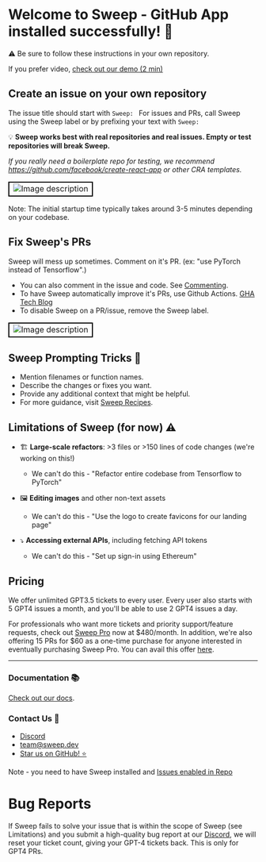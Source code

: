 # Welcome to Sweep - GitHub App installed successfully! 🎉

⚠️ Be sure to follow these instructions in your own repository.

If you prefer video, [check out our demo (2 min)](https://www.youtube.com/watch?v=fr5V5EWVcyM&lc=UgxM_ZzFiFYfjo1ADU54AaABAg)

## Create an issue on your own repository
The issue title should start with `Sweep: ` For issues and PRs, call Sweep using the Sweep label or by prefixing your text with `Sweep: `

💡 **Sweep works best with real repositories and real issues. Empty or test repositories will break Sweep.**

*If you really need a boilerplate repo for testing, we recommend https://github.com/facebook/create-react-app or other CRA templates.*


<table>
  <tr>
    <td style="border: 2px solid black;">
      <img src="https://github.com/sweepai/sweep/assets/44910023/68b345eb-0ae5-455e-a1a3-c388b1f032f6" alt="Image description">
    </td>
  </tr>
</table>

Note: The initial startup time typically takes around 3-5 minutes depending on your codebase.

## Fix Sweep's PRs

Sweep will mess up sometimes. Comment on it's PR. (ex: "use PyTorch instead of Tensorflow".)
- You can also comment in the issue and code. See [Commenting](https://docs.sweep.dev/commenting).
- To have Sweep automatically improve it's PRs, use Github Actions. [GHA Tech Blog](https://docs.sweep.dev/blogs/giving-dev-tools)
- To disable Sweep on a PR/issue, remove the Sweep label.


<table>
  <tr>
    <td style="border: 2px solid black;">
      <img src="https://github.com/sweepai/sweep/assets/44910023/9323aa0c-0f32-4da1-89bc-418e44372d8b" alt="Image description">
    </td>
  </tr>
</table>


## Sweep Prompting Tricks 📝

* Mention filenames or function names.
* Describe the changes or fixes you want.
* Provide any additional context that might be helpful.
* For more guidance, visit [Sweep Recipes](https://docs.sweep.dev/recipes).

## Limitations of Sweep (for now) ⚠️

* 🏗️ **Large-scale refactors**: >3 files or >150 lines of code changes (we're working on this!)
    * We can't do this - "Refactor entire codebase from Tensorflow to PyTorch"

* 🖼️ **Editing images** and other non-text assets
    * We can't do this - "Use the logo to create favicons for our landing page"

* ⤵️ **Accessing external APIs**, including fetching API tokens
    * We can't do this - "Set up sign-in using Ethereum"

## Pricing
We offer unlimited GPT3.5 tickets to every user. Every user also starts with 5 GPT4 issues a month, and you'll be able to use 2 GPT4 issues a day.

For professionals who want more tickets and priority support/feature requests, check out [Sweep Pro](https://buy.stripe.com/6oE5npbGVbhC97afZ4) now at $480/month. In addition, we're also offering 15 PRs for $60 as a one-time purchase for anyone interested in eventually purchasing Sweep Pro. You can avail this offer [here](https://buy.stripe.com/7sI4jlaCR3PaabebIP).

---

### Documentation 📚

[Check out our docs](https://docs.sweep.dev/).

### Contact Us 👥
- [Discord](https://discord.com/invite/sweep-ai)
- team@sweep.dev
- [Star us on GitHub! ⭐](https://github.com/sweepai/sweep)


Note - you need to have Sweep installed and [Issues enabled in Repo](https://docs.github.com/en/repositories/managing-your-repositorys-settings-and-features/enabling-features-for-your-repository/disabling-issues)

# Bug Reports

If Sweep fails to solve your issue that is within the scope of Sweep (see Limitations) and you submit a high-quality bug report at our [Discord](https://discord.gg/sweep), we will reset your ticket count, giving your GPT-4 tickets back. This is only for GPT4 PRs.
